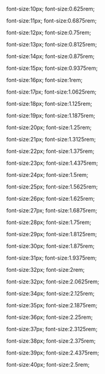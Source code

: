 font-size:10px;
font-size:0.625rem;

font-size:11px;
font-size:0.6875rem;

font-size:12px;
font-size:0.75rem;

font-size:13px;
font-size:0.8125rem;

font-size:14px;
font-size:0.875rem;

font-size:15px;
font-size:0.9375rem;

font-size:16px;
font-size:1rem;

font-size:17px;
font-size:1.0625rem;

font-size:18px;
font-size:1.125rem;

font-size:19px;
font-size:1.1875rem;

font-size:20px;
font-size:1.25rem;

font-size:21px;
font-size:1.3125rem;

font-size:22px;
font-size:1.375rem;

font-size:23px;
font-size:1.4375rem;

font-size:24px;
font-size:1.5rem;

font-size:25px;
font-size:1.5625rem;

font-size:26px;
font-size:1.625rem;

font-size:27px;
font-size:1.6875rem;

font-size:28px;
font-size:1.75rem;

font-size:29px;
font-size:1.8125rem;

font-size:30px;
font-size:1.875rem;

font-size:31px;
font-size:1.9375rem;

font-size:32px;
font-size:2rem;

font-size:32px;
font-size:2.0625rem;

font-size:34px;
font-size:2.125rem;

font-size:35px;
font-size:2.1875rem;

font-size:36px;
font-size:2.25rem;

font-size:37px;
font-size:2.3125rem;

font-size:38px;
font-size:2.375rem;

font-size:39px;
font-size:2.4375rem;

font-size:40px;
font-size:2.5rem;
